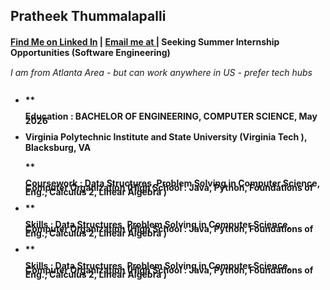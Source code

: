 ## <b> Pratheek Thummalapalli <b>
#### [Find Me on Linked In](https://https://www.linkedin.com/in/pratheekthummalapalli/) | [Email me at ](mailto:pratheet@vt.edu) | Seeking Summer Internship Opportunities (Software Engineering)
######  <p style="line-height: 50%;">I am from Atlanta Area - but can work anywhere in US - prefer tech hubs</p>

- ** <p style="line-height: 50%;"> **Education :  BACHELOR OF ENGINEERING**, COMPUTER SCIENCE, May 2026
- Virginia Polytechnic Institute and State University (**Virginia Tech** ), Blacksburg, VA </p>
  ** <p style="line-height: 50%;"> **Coursework**  : Data Structures, Problem Solving in Computer Science, Computer Organization (High School : Java, Python, Foundations of Eng., Calculus 2, Linear Algebra ) 
- ** <p style="line-height: 50%;"> **Skills**  : Data Structures, Problem Solving in Computer Science, Computer Organization (High School : Java, Python, Foundations of Eng., Calculus 2, Linear Algebra )
- ** <p style="line-height: 50%;"> **Skills**  : Data Structures, Problem Solving in Computer Science, Computer Organization (High School : Java, Python, Foundations of Eng., Calculus 2, Linear Algebra )




